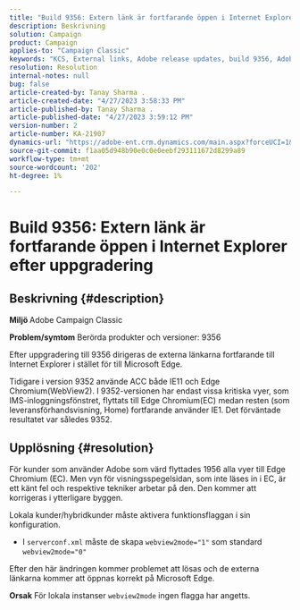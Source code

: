 ```yaml
---
title: "Build 9356: Extern länk är fortfarande öppen i Internet Explorer efter uppgradering"
description: Beskrivning
solution: Campaign
product: Campaign
applies-to: "Campaign Classic"
keywords: "KCS, External links, Adobe release updates, build 9356, Adobe Build Updates "
resolution: Resolution
internal-notes: null
bug: false
article-created-by: Tanay Sharma .
article-created-date: "4/27/2023 3:58:33 PM"
article-published-by: Tanay Sharma .
article-published-date: "4/27/2023 3:59:12 PM"
version-number: 2
article-number: KA-21907
dynamics-url: "https://adobe-ent.crm.dynamics.com/main.aspx?forceUCI=1&pagetype=entityrecord&etn=knowledgearticle&id=d3937e56-14e5-ed11-a7c7-6045bd0061cb"
source-git-commit: f1aa05d948b90e0c0e0eebf293111672d8299a89
workflow-type: tm+mt
source-wordcount: '202'
ht-degree: 1%

---
```


# Build 9356: Extern länk är fortfarande öppen i Internet Explorer efter uppgradering

## Beskrivning {#description}

<b>Miljö </b>
Adobe Campaign Classic

<b>Problem/symtom</b>
Berörda produkter och versioner: 9356

Efter uppgradering till 9356 dirigeras de externa länkarna fortfarande till Internet Explorer i stället för till Microsoft Edge.

Tidigare i version 9352 använde ACC både IE11 och Edge Chromium(WebView2). I 9352-versionen har endast vissa kritiska vyer, som IMS-inloggningsfönstret, flyttats till Edge Chromium(EC) medan resten (som leveransförhandsvisning, Home) fortfarande använder IE1. Det förväntade resultatet var således 9352.




## Upplösning {#resolution}


För kunder som använder Adobe som värd flyttades 1956 alla vyer till Edge Chromium (EC). Men vyn för visningsspegelsidan, som inte läses in i EC, är ett känt fel och respektive tekniker arbetar på den. Den kommer att korrigeras i ytterligare byggen.

Lokala kunder/hybridkunder måste aktivera funktionsflaggan i sin konfiguration.

- I `serverconf.xml` måste de skapa `webview2mode="1"` som standard `webview2mode="0"`


Efter den här ändringen kommer problemet att lösas och de externa länkarna kommer att öppnas korrekt på Microsoft Edge.

<b>Orsak</b>
För lokala instanser `webview2mode` ingen flagga har angetts.


